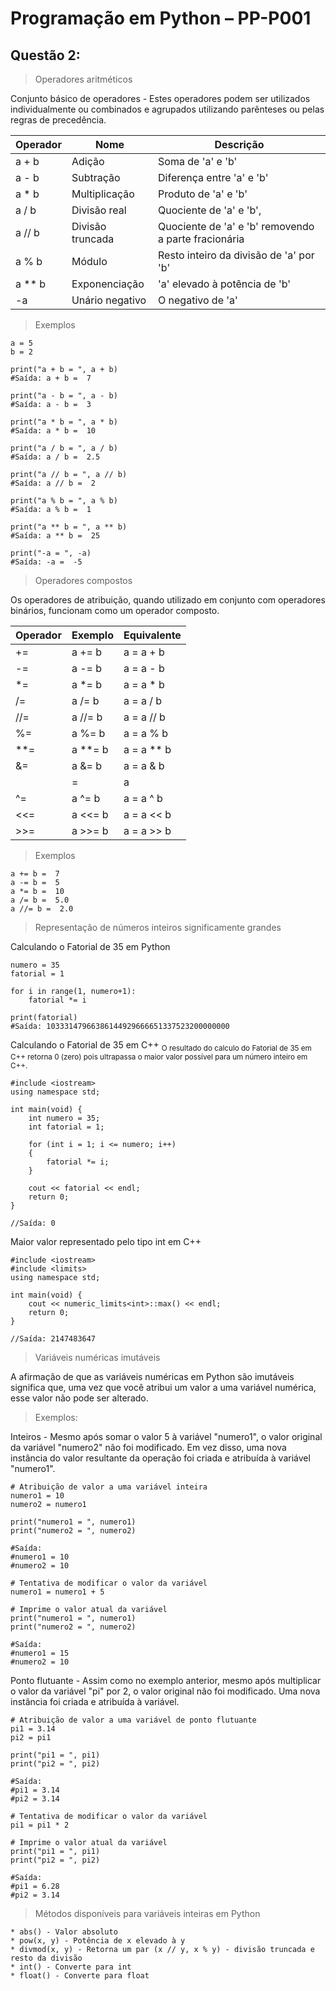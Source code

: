 # Programação em Python – PP-P001

## Questão 2:	
> Operadores aritméticos

Conjunto básico de operadores - Estes operadores podem ser utilizados individualmente ou combinados e agrupados utilizando parênteses ou pelas regras de precedência.

| Operador  | Nome | Descrição |
| ------------- | ------------- | ------------- |
|  a + b  |  Adição  |  Soma de 'a' e 'b'
|  a - b  |  Subtração  |  Diferença entre 'a' e 'b' 
|  a * b  |  Multiplicação  |  Produto de 'a' e 'b'
|  a / b  |  Divisão real  |  Quociente de 'a' e 'b',
|  a // b  |  Divisão truncada  |  Quociente de 'a' e 'b' removendo a parte fracionária
|  a % b  |  Módulo  |  Resto inteiro da divisão de 'a' por 'b'
|  a ** b  |  Exponenciação  |  'a' elevado à potência de 'b'
|  -a  |  Unário negativo  |  O negativo de 'a'

> Exemplos
```
a = 5
b = 2

print("a + b = ", a + b)
#Saída: a + b =  7

print("a - b = ", a - b)
#Saída: a - b =  3

print("a * b = ", a * b)
#Saída: a * b =  10

print("a / b = ", a / b)
#Saída: a / b =  2.5

print("a // b = ", a // b)
#Saída: a // b =  2

print("a % b = ", a % b)
#Saída: a % b =  1

print("a ** b = ", a ** b)
#Saída: a ** b =  25

print("-a = ", -a)
#Saída: -a =  -5
```
> Operadores compostos

Os operadores de atribuição, quando utilizado em conjunto com operadores binários, funcionam como um operador composto.

| Operador  | Exemplo| Equivalente |
| ------------- | ------------- | ------------- |
|  +=  |  a += b  |  a = a + b
|  -=  |  a -= b  |  a = a - b 
|  *=  |  a *= b  |  a = a * b
|  /=  |  a /= b  |  a = a / b
|  //=  |  a //= b  |  a = a // b
|  %=  |  a %= b  |  a = a % b
|  **=  |  a **= b  |  a = a ** b
|  &=  |  a &= b  |  a = a & b
|  |=  |  a |= b  |  a = a | b
|  ^=  |  a ^= b  |  a = a ^ b
|  <<=  |  a <<= b  |  a = a << b
|  >>=  |  a >>= b  |  a = a >> b

> Exemplos
```
a += b =  7
a -= b =  5
a *= b =  10
a /= b =  5.0
a //= b =  2.0
```
> Representação de números inteiros significamente grandes

Calculando o Fatorial de 35 em Python
```
numero = 35
fatorial = 1

for i in range(1, numero+1):
	fatorial *= i

print(fatorial)
#Saída: 10333147966386144929666651337523200000000
```

Calculando o Fatorial de 35 em C++
<sub>O resultado do calculo do Fatorial de 35 em C++ retorna 0 (zero) pois ultrapassa o maior valor possível para um número inteiro em C++.</sub>
```
#include <iostream>
using namespace std;

int main(void) {
	int numero = 35;
	int fatorial = 1;

	for (int i = 1; i <= numero; i++)
	{
		fatorial *= i;
	}

	cout << fatorial << endl;
	return 0;
}

//Saída: 0
```
Maior valor representado pelo tipo int em C++
```
#include <iostream>
#include <limits>
using namespace std;	

int main(void) {
	cout << numeric_limits<int>::max() << endl;
	return 0;
}

//Saída: 2147483647
```
> Variáveis numéricas imutáveis

A afirmação de que as variáveis numéricas em Python são imutáveis significa que, uma vez que você atribui um valor a uma variável numérica, esse valor não pode ser alterado. 

> Exemplos:

Inteiros - Mesmo após somar o valor 5 à variável "numero1", o valor original da variável "numero2" não foi modificado. Em vez disso, uma nova instância do valor resultante da operação foi criada e atribuída à variável "numero1".
```
# Atribuição de valor a uma variável inteira
numero1 = 10
numero2 = numero1

print("numero1 = ", numero1)
print("numero2 = ", numero2)

#Saída: 
#numero1 = 10
#numero2 = 10

# Tentativa de modificar o valor da variável
numero1 = numero1 + 5

# Imprime o valor atual da variável
print("numero1 = ", numero1)
print("numero2 = ", numero2)

#Saída: 
#numero1 = 15
#numero2 = 10
```
Ponto flutuante - Assim como no exemplo anterior, mesmo após multiplicar o valor da variável "pi" por 2, o valor original não foi modificado. Uma nova instância foi criada e atribuída à variável.
```
# Atribuição de valor a uma variável de ponto flutuante
pi1 = 3.14
pi2 = pi1

print("pi1 = ", pi1)
print("pi2 = ", pi2)

#Saída: 
#pi1 = 3.14
#pi2 = 3.14

# Tentativa de modificar o valor da variável
pi1 = pi1 * 2

# Imprime o valor atual da variável
print("pi1 = ", pi1)
print("pi2 = ", pi2)

#Saída: 
#pi1 = 6.28
#pi2 = 3.14
```
> Métodos disponíveis para variáveis inteiras em Python
```
* abs() - Valor absoluto
* pow(x, y) - Potência de x elevado à y
* divmod(x, y) - Retorna um par (x // y, x % y) - divisão truncada e resto da divisão
* int() - Converte para int
* float() - Converte para float
```